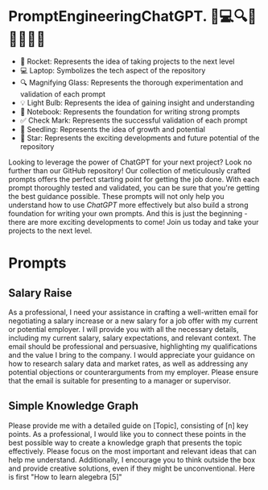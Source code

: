 # PromptEngineeringChatGPT.  🚀💻🔍💡📝✅🌱🌟
  - 🚀 Rocket: Represents the idea of taking projects to the next level
  - 💻 Laptop: Symbolizes the tech aspect of the repository
  - 🔍 Magnifying Glass: Represents the thorough experimentation and validation of each prompt
  - 💡 Light Bulb: Represents the idea of gaining insight and understanding
  - 📝 Notebook: Represents the foundation for writing strong prompts
  - ✅ Check Mark: Represents the successful validation of each prompt
  - 🌱 Seedling: Represents the idea of growth and potential
  - 🌟 Star: Represents the exciting developments and future potential of the repository

Looking to leverage the power of ChatGPT for your next project? Look no further than our GitHub repository! Our collection of meticulously crafted prompts offers the perfect starting point for getting the job done. With each prompt thoroughly tested and validated, you can be sure that you're getting the best guidance possible. These prompts will not only help you understand how to use *ChatGPT* more effectively but also build a strong foundation for writing your own prompts. And this is just the beginning - there are more exciting developments to come! Join us today and take your projects to the next level.




# Prompts
## Salary Raise 
As a professional, I need your assistance in crafting a well-written email for negotiating a salary increase or a new salary for a job offer with my current or potential employer. I will provide you with all the necessary details, including my current salary, salary expectations, and relevant context. The email should be professional and persuasive, highlighting my qualifications and the value I bring to the company. I would appreciate your guidance on how to research salary data and market rates, as well as addressing any potential objections or counterarguments from my employer. Please ensure that the email is suitable for presenting to a manager or supervisor.

## Simple Knowledge Graph 
Please provide me with a detailed guide on [Topic], consisting of [n] key points. As a professional, I would like you to connect these points in the best possible way to create a knowledge graph that presents the topic effectively. Please focus on the most important and relevant ideas that can help me understand. Additionally, I encourage you to think outside the box and provide creative solutions, even if they might be unconventional. Here is first "How to learn alegebra [5]"


